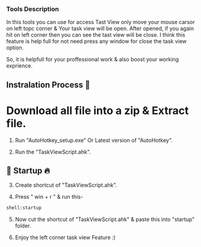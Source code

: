 ### Tools Description

In this tools you can use for access Tast View only move your mouse carsor on left topc corner & Your task view will be open.
After opened, if you again hit on left corner then you can see the tast view will be close. 
I think this feature is help full for not need press any window for close the task view option.
<br>

So, it is helpfull for your proffessional work & also boost your working exprience.


## Instralation Process 🚀


# Download all file into a zip & Extract file.

1) Run "AutoHotkey_setup.exe" Or Latest version of "AutoHotkey".

2) Run the "TaskViewScript.ahk".


## 🚀 Startup 🔥

3) Create shortcut of "TaskViewScript.ahk".

4) Press " win + r " & run this-
```bash 
shell:startup
```

5) Now cut the shortcut of "TaskViewScript.ahk" & paste this into "startup" folder.

6) Enjoy the left corner task view Feature :)


